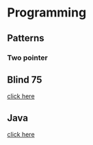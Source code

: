 # Programming

## Patterns

### Two pointer

## Blind 75

[click here](./blind75/twoSum.md)

## Java
[click here](./java.md)